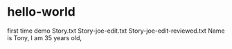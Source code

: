 # hello-world
first time demo
Story.txt
Story-joe-edit.txt
Story-joe-edit-reviewed.txt
Name is Tony, I am 35 years old,


